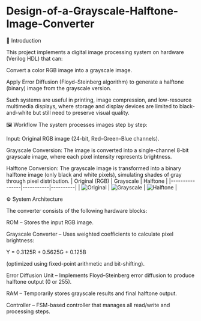 # Design-of-a-Grayscale-Halftone-Image-Converter
📌 Introduction

This project implements a digital image processing system on hardware (Verilog HDL) that can:

Convert a color RGB image into a grayscale image.

Apply Error Diffusion (Floyd–Steinberg algorithm) to generate a halftone (binary) image from the grayscale version.

Such systems are useful in printing, image compression, and low-resource multimedia displays, where storage and display devices are limited to black-and-white but still need to preserve visual quality.

🖼️ Workflow
The system processes images step by step:

Input: Original RGB image (24-bit, Red–Green–Blue channels).

Grayscale Conversion: The image is converted into a single-channel 8-bit grayscale image, where each pixel intensity represents brightness.

Halftone Conversion: The grayscale image is transformed into a binary halftone image (only black and white pixels), simulating shades of gray through pixel distribution.
| Original (RGB) | Grayscale | Halftone |
|----------------|-----------|----------|
| ![Original](images/xiu_mai.bmp) | ![Grayscale](images/gray_test.bmp) | ![Halftone](images/dot_test.bmp) |

⚙️ System Architecture

The converter consists of the following hardware blocks:

ROM – Stores the input RGB image.

Grayscale Converter – Uses weighted coefficients to calculate pixel brightness:

Y = 0.3125R + 0.5625G + 0.125B


(optimized using fixed-point arithmetic and bit-shifting).

Error Diffusion Unit – Implements Floyd–Steinberg error diffusion to produce halftone output (0 or 255).

RAM – Temporarily stores grayscale results and final halftone output.

Controller – FSM-based controller that manages all read/write and processing steps.
